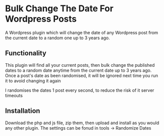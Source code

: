# Bulk Change The Date For Wordpress Posts

A Wordpress plugin which will change the date of any Wordpress post from the current date to a random one up to 3 years ago.

## Functionality

This plugin will find all your current posts, then bulk change the published dates to a random date anytime from the current date up to 3 years ago. Once a post's date as been randomised, it will be ignored next time you run it to avoid changing it again

I randomises the dates 1 post every second, to reduce the risk of it server timeouts 

## Installation

Download the php and js file, zip them, then upload and install as you would any other plugin. The settings can be fonud in tools -> Randomize Dates
